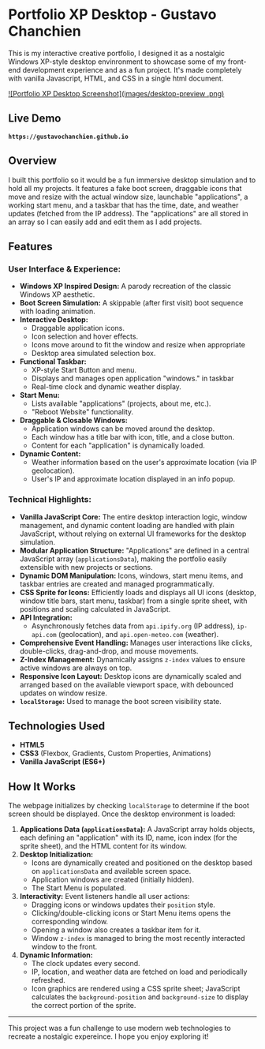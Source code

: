 # Portfolio XP Desktop - Gustavo Chanchien

This is my interactive creative portfolio, I designed it as a nostalgic Windows XP-style desktop envinronment to showcase some of my front-end development experience and as a fun project. It's made completely with vanilla Javascript, HTML, and CSS in a single html document.

[![Portfolio XP Desktop Screenshot](images/desktop-preview
.png)](https://gustavochanchien.github.io)

## Live Demo

**`https://gustavochanchien.github.io`**

## Overview

I built this portfolio so it would be a fun immersive desktop simulation and to hold all my projects. It features a fake boot screen, draggable icons that move and resize with the actual window size, launchable "applications", a working start menu, and a taskbar that has the time, date, and weather updates (fetched from the IP address). The "applications" are all stored in an array so I can easily add and edit them as I add projects. 

## Features

### User Interface & Experience:
* **Windows XP Inspired Design:** A parody recreation of the classic Windows XP aesthetic.
* **Boot Screen Simulation:** A skippable (after first visit) boot sequence with loading animation.
* **Interactive Desktop:**
    * Draggable application icons.
    * Icon selection and hover effects.
    * Icons move around to fit the window and resize when appropriate
    * Desktop area simulated selection box.
* **Functional Taskbar:**
    * XP-style Start Button and menu.
    * Displays and manages open application "windows." in taskbar
    * Real-time clock and dynamic weather display.
* **Start Menu:**
    * Lists available "applications" (projects, about me, etc.).
    * "Reboot Website" functionality.
* **Draggable & Closable Windows:**
    * Application windows can be moved around the desktop.
    * Each window has a title bar with icon, title, and a close button.
    * Content for each "application" is dynamically loaded.
* **Dynamic Content:**
    * Weather information based on the user's approximate location (via IP geolocation).
    * User's IP and approximate location displayed in an info popup.

### Technical Highlights:
* **Vanilla JavaScript Core:** The entire desktop interaction logic, window management, and dynamic content loading are handled with plain JavaScript, without relying on external UI frameworks for the desktop simulation.
* **Modular Application Structure:** "Applications" are defined in a central JavaScript array (`applicationsData`), making the portfolio easily extensible with new projects or sections.
* **Dynamic DOM Manipulation:** Icons, windows, start menu items, and taskbar entries are created and managed programmatically.
* **CSS Sprite for Icons:** Efficiently loads and displays all UI icons (desktop, window title bars, start menu, taskbar) from a single sprite sheet, with positions and scaling calculated in JavaScript.
* **API Integration:**
    * Asynchronously fetches data from `api.ipify.org` (IP address), `ip-api.com` (geolocation), and `api.open-meteo.com` (weather).
* **Comprehensive Event Handling:** Manages user interactions like clicks, double-clicks, drag-and-drop, and mouse movements.
* **Z-Index Management:** Dynamically assigns `z-index` values to ensure active windows are always on top.
* **Responsive Icon Layout:** Desktop icons are dynamically scaled and arranged based on the available viewport space, with debounced updates on window resize.
* **`localStorage`:** Used to manage the boot screen visibility state.

## Technologies Used

* **HTML5**
* **CSS3** (Flexbox, Gradients, Custom Properties, Animations)
* **Vanilla JavaScript (ES6+)**

## How It Works

The webpage initializes by checking `localStorage` to determine if the boot screen should be displayed. Once the desktop environment is loaded:
1.  **Applications Data (`applicationsData`):** A JavaScript array holds objects, each defining an "application" with its ID, name, icon index (for the sprite sheet), and the HTML content for its window.
2.  **Desktop Initialization:**
    * Icons are dynamically created and positioned on the desktop based on `applicationsData` and available screen space.
    * Application windows are created (initially hidden).
    * The Start Menu is populated.
3.  **Interactivity:** Event listeners handle all user actions:
    * Dragging icons or windows updates their `position` style.
    * Clicking/double-clicking icons or Start Menu items opens the corresponding window.
    * Opening a window also creates a taskbar item for it.
    * Window `z-index` is managed to bring the most recently interacted window to the front.
4.  **Dynamic Information:**
    * The clock updates every second.
    * IP, location, and weather data are fetched on load and periodically refreshed.
    * Icon graphics are rendered using a CSS sprite sheet; JavaScript calculates the `background-position` and `background-size` to display the correct portion of the sprite.
---

This project was a fun challenge to use modern web technologies to recreate a nostalgic expereince. I hope you enjoy exploring it!